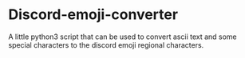 # Discord-emoji-converter
A little python3 script that can be used to convert ascii text and some special characters to the discord emoji regional characters.
